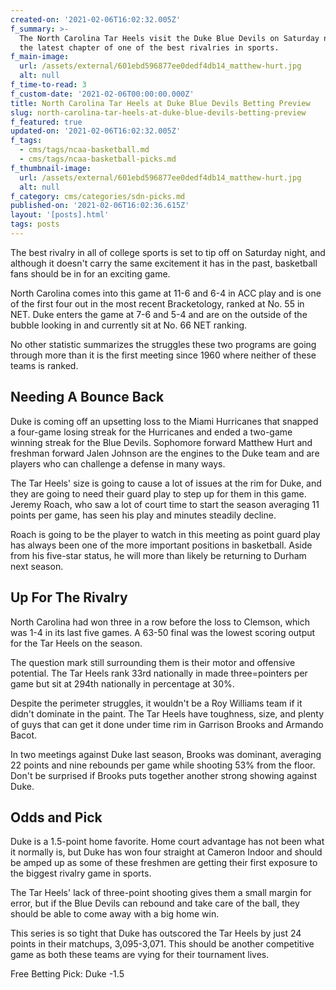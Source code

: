 ```yaml
---
created-on: '2021-02-06T16:02:32.005Z'
f_summary: >-
  The North Carolina Tar Heels visit the Duke Blue Devils on Saturday night in
  the latest chapter of one of the best rivalries in sports.
f_main-image:
  url: /assets/external/601ebd596877ee0dedf4db14_matthew-hurt.jpg
  alt: null
f_time-to-read: 3
f_custom-date: '2021-02-06T00:00:00.000Z'
title: North Carolina Tar Heels at Duke Blue Devils Betting Preview
slug: north-carolina-tar-heels-at-duke-blue-devils-betting-preview
f_featured: true
updated-on: '2021-02-06T16:02:32.005Z'
f_tags:
  - cms/tags/ncaa-basketball.md
  - cms/tags/ncaa-basketball-picks.md
f_thumbnail-image:
  url: /assets/external/601ebd596877ee0dedf4db14_matthew-hurt.jpg
  alt: null
f_category: cms/categories/sdn-picks.md
published-on: '2021-02-06T16:02:36.615Z'
layout: '[posts].html'
tags: posts
---
```


The best rivalry in all of college sports is set to tip off on Saturday night, and although it doesn't carry the same excitement it has in the past, basketball fans should be in for an exciting game.

North Carolina comes into this game at 11-6 and 6-4 in ACC play and is one of the first four out in the most recent Bracketology, ranked at No. 55 in NET. Duke enters the game at 7-6 and 5-4 and are on the outside of the bubble looking in and currently sit at No. 66 NET ranking.

No other statistic summarizes the struggles these two programs are going through more than it is the first meeting since 1960 where neither of these teams is ranked.

Needing A Bounce Back
---------------------

Duke is coming off an upsetting loss to the Miami Hurricanes that snapped a four-game losing streak for the Hurricanes and ended a two-game winning streak for the Blue Devils. Sophomore forward Matthew Hurt and freshman forward Jalen Johnson are the engines to the Duke team and are players who can challenge a defense in many ways.

The Tar Heels' size is going to cause a lot of issues at the rim for Duke, and they are going to need their guard play to step up for them in this game. Jeremy Roach, who saw a lot of court time to start the season averaging 11 points per game, has seen his play and minutes steadily decline.

Roach is going to be the player to watch in this meeting as point guard play has always been one of the more important positions in basketball. Aside from his five-star status, he will more than likely be returning to Durham next season.

Up For The Rivalry
------------------

North Carolina had won three in a row before the loss to Clemson, which was 1-4 in its last five games. A 63-50 final was the lowest scoring output for the Tar Heels on the season.

The question mark still surrounding them is their motor and offensive potential. The Tar Heels rank 33rd nationally in made three=pointers per game but sit at 294th nationally in percentage at 30%.

Despite the perimeter struggles, it wouldn't be a Roy Williams team if it didn't dominate in the paint. The Tar Heels have toughness, size, and plenty of guys that can get it done under time rim in Garrison Brooks and Armando Bacot.

In two meetings against Duke last season, Brooks was dominant, averaging 22 points and nine rebounds per game while shooting 53% from the floor. Don't be surprised if Brooks puts together another strong showing against Duke.

Odds and Pick
-------------

Duke is a 1.5-point home favorite. Home court advantage has not been what it normally is, but Duke has won four straight at Cameron Indoor and should be amped up as some of these freshmen are getting their first exposure to the biggest rivalry game in sports.

The Tar Heels' lack of three-point shooting gives them a small margin for error, but if the Blue Devils can rebound and take care of the ball, they should be able to come away with a big home win.

This series is so tight that Duke has outscored the Tar Heels by just 24 points in their matchups, 3,095-3,071. This should be another competitive game as both these teams are vying for their tournament lives.

Free Betting Pick: Duke -1.5
